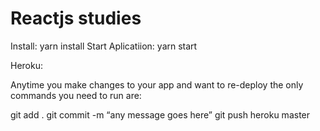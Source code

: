 # Reactjs studies 


Install: yarn install
Start Aplicatiion: yarn start


Heroku:

Anytime you make changes to your app and want to re-deploy the only commands you need to run are:

git add .
git commit -m “any message goes here”
git push heroku master